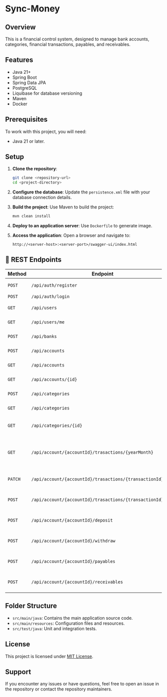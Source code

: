 # Sync-Money

## Overview

This is a financial control system, designed to manage bank accounts, categories, financial transactions, payables, and receivables.

## Features

- Java 21+
- Spring Boot
- Spring Data JPA
- PostgreSQL
- Liquibase for database versioning
- Maven
- Docker

## Prerequisites

To work with this project, you will need:

- Java 21 or later.

## Setup

1. **Clone the repository**:
   ```bash
   git clone <repository-url>
   cd <project-directory>
   ```

2. **Configure the database**:
   Update the `persistence.xml` file with your database connection details.

3. **Build the project**:
   Use Maven to build the project:
   ```bash
   mvn clean install
   ```

4. **Deploy to an application server**:
   Use `Dockerfile` to generate image.

5. **Access the application**:
   Open a browser and navigate to:
   ```
   http://<server-host>:<server-port>/swagger-ui/index.html
   ```
## 🔌 REST Endpoints

| Method  | Endpoint                                                   | Description                               |
|---------|------------------------------------------------------------|-------------------------------------------|
| `POST`  | `/api/auth/register`                                       | Register a new user                       |
| `POST`  | `/api/auth/login`                                          | Login                                     |
| `GET`   | `/api/users`                                               | List all users                            |
| `GET`   | `/api/users/me`                                            | Get user info                             |
| `POST`  | `/api/banks`                                               | Create a bank                             |
| `POST`  | `/api/accounts`                                            | Create a account                          |
| `GET`   | `/api/accounts`                                            | List all accounts                         |
| `GET`   | `/api/accounts/{id}`                                       | Get account by id                         |
| `POST`  | `/api/categories`                                          | Create a category                         |
| `GET`   | `/api/categories`                                          | List all categories                       |
| `GET`   | `/api/categories/{id}`                                     | Get category by id                        |
| `GET`   | `/api/account/{accountId}/trasactions/{yearMonth}`         | Get transactions for a account in a month |
| `PATCH` | `/api/account/{accountId}/trasactions/{transactionId}`     | Update a scheduled transaction            |
| `POST`  | `/api/account/{accountId}/trasactions/{transactionId}/pay` | Pay a scheduled transaction               |
| `POST`  | `/api/account/{accountId}/deposit`                         | Create a deposit in a account             |
| `POST`  | `/api/account/{accountId}/withdraw`                        | Create a withdraw in a account            |
| `POST`  | `/api/account/{accountId}/payables`                        | Create a payable in a account             |
| `POST`  | `/api/account/{accountId}/receivables`                     | Create a receivable in a account          |

## Folder Structure

- `src/main/java`: Contains the main application source code.
- `src/main/resources`: Configuration files and resources.
- `src/test/java`: Unit and integration tests.

## License

This project is licensed under [MIT License](LICENSE).

## Support

If you encounter any issues or have questions, feel free to open an issue in the repository or contact the repository
maintainers.